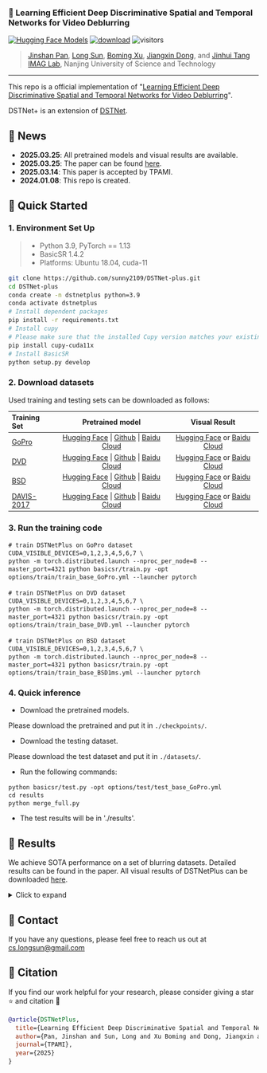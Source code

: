 ### 📖 Learning Efficient Deep Discriminative Spatial and Temporal Networks for Video Deblurring

[![Hugging Face Models](https://img.shields.io/badge/%F0%9F%A4%97%20Hugging%20Face-Models-blue)](https://huggingface.co/Meloo/DSTNetPlus)
[![download](https://img.shields.io/github/downloads/sunny2109/DSTNet-plus/total.svg)](https://github.com/sunny2109/DSTNet-plus/releases)
![visitors](https://visitor-badge.laobi.icu/badge?page_id=sunny2109/DSTNet-plus) 

> [Jinshan Pan](https://jspan.github.io/), [Long Sun](https://github.com/sunny2109), [Boming Xu](https://github.com/xuboming8), [Jiangxin Dong](https://scholar.google.com/citations?user=ruebFVEAAAAJ&hl=zh-CN&oi=ao), and [Jinhui Tang](https://scholar.google.com/citations?user=ByBLlEwAAAAJ&hl=zh-CN)<br>
> [IMAG Lab](https://imag-njust.net/), Nanjing University of Science and Technology

---
This repo is a official implementation of "[Learning Efficient Deep Discriminative Spatial and Temporal Networks for Video Deblurring](https://github.com/sunny2109/DSTNet-plus/blob/main/figs/DstNetPlus_Manuscript.pdf)".

DSTNet+ is an extension of [DSTNet](https://github.com/xuboming8/DSTNet).


## 📜 News
- **2025.03.25**: All pretrained models and visual results are available.
- **2025.03.25**: The paper can be found [here](https://github.com/sunny2109/DSTNet-plus/blob/main/figs/DstNetPlus_Manuscript.pdf).
- **2025.03.14**: This paper is accepted by TPAMI.
- **2024.01.08**: This repo is created.

## 🚀 Quick Started
### 1. Environment Set Up
> - Python 3.9, PyTorch == 1.13
> - BasicSR 1.4.2
> - Platforms: Ubuntu 18.04, cuda-11

```bash
git clone https://github.com/sunny2109/DSTNet-plus.git
cd DSTNet-plus
conda create -n dstnetplus python=3.9
conda activate dstnetplus
# Install dependent packages
pip install -r requirements.txt
# Install cupy
# Please make sure that the installed Cupy version matches your existing CUDA installation!
pip install cupy-cuda11x
# Install BasicSR
python setup.py develop
```

### 2. Download datasets
Used training and testing sets can be downloaded as follows:

| Training Set     |  Pretrained model  | Visual Result  |
| :----------      | :-------------: | :--------------: |
| [GoPro](http://data.cv.snu.ac.kr:8008/webdav/dataset/GOPRO/GOPRO_Large.zip)                               | [Hugging Face](https://huggingface.co/Meloo/DSTNetPlus/tree/main) \| [Github](https://github.com/sunny2109/DSTNet-plus/releases/tag/v0.1.0) \| [Baidu Cloud](https://pan.baidu.com/s/19RyEG_LupAsfwpKYx-F9cA?pwd=DSTP) | [Hugging Face](https://huggingface.co/Meloo/DSTNetPlus/tree/main) or [Baidu Cloud](https://pan.baidu.com/s/15qSS5Hcsiu0y0-e3zsC3FQ?pwd=DSTP) |
| [DVD](http://www.cs.ubc.ca/labs/imager/tr/2017/DeepVideoDeblurring/DeepVideoDeblurring_Dataset.zip)       | [Hugging Face](https://huggingface.co/Meloo/DSTNetPlus/tree/main) \| [Github](https://github.com/sunny2109/DSTNet-plus/releases/tag/v0.1.0) \| [Baidu Cloud](https://pan.baidu.com/s/19RyEG_LupAsfwpKYx-F9cA?pwd=DSTP) | [Hugging Face](https://huggingface.co/Meloo/DSTNetPlus/tree/main) or [Baidu Cloud](https://pan.baidu.com/s/15qSS5Hcsiu0y0-e3zsC3FQ?pwd=DSTP) |
| [BSD](https://drive.google.com/file/d/1VJdyojIAriC5QZp2N_0umEqkIMk1_9HA/view?usp=sharing)                 | [Hugging Face](https://huggingface.co/Meloo/DSTNetPlus/tree/main) \| [Github](https://github.com/sunny2109/DSTNet-plus/releases/tag/v0.1.0) \| [Baidu Cloud](https://pan.baidu.com/s/19RyEG_LupAsfwpKYx-F9cA?pwd=DSTP) | [Hugging Face](https://huggingface.co/Meloo/DSTNetPlus/tree/main) or [Baidu Cloud](https://pan.baidu.com/s/15qSS5Hcsiu0y0-e3zsC3FQ?pwd=DSTP) |
| [DAVIS-2017](https://data.vision.ee.ethz.ch/csergi/share/davis/DAVIS-2017-Unsupervised-trainval-480p.zip) | [Hugging Face](https://huggingface.co/Meloo/DSTNetPlus/tree/main) \| [Github](https://github.com/sunny2109/DSTNet-plus/releases/tag/v0.1.0) \| [Baidu Cloud](https://pan.baidu.com/s/19RyEG_LupAsfwpKYx-F9cA?pwd=DSTP) | [Hugging Face](https://huggingface.co/Meloo/DSTNetPlus/tree/main) or [Baidu Cloud](https://pan.baidu.com/s/15qSS5Hcsiu0y0-e3zsC3FQ?pwd=DSTP) |


### 3. Run the training code
```
# train DSTNetPlus on GoPro dataset
CUDA_VISIBLE_DEVICES=0,1,2,3,4,5,6,7 \
python -m torch.distributed.launch --nproc_per_node=8 --master_port=4321 python basicsr/train.py -opt options/train/train_base_GoPro.yml --launcher pytorch

# train DSTNetPlus on DVD dataset
CUDA_VISIBLE_DEVICES=0,1,2,3,4,5,6,7 \
python -m torch.distributed.launch --nproc_per_node=8 --master_port=4321 python basicsr/train.py -opt options/train/train_base_DVD.yml --launcher pytorch

# train DSTNetPlus on BSD dataset
CUDA_VISIBLE_DEVICES=0,1,2,3,4,5,6,7 \
python -m torch.distributed.launch --nproc_per_node=8 --master_port=4321 python basicsr/train.py -opt options/train/train_base_BSD1ms.yml --launcher pytorch
```

### 4. Quick inference
- Download the pretrained models. 

Please download the pretrained and put it in `./checkpoints/`.

- Download the testing dataset. 

Please download the test dataset and put it in `./datasets/`.
- Run the following commands:
```
python basicsr/test.py -opt options/test/test_base_GoPro.yml
cd results
python merge_full.py
```
- The test results will be in './results'.




## 👀 Results
We achieve SOTA performance on a set of blurring datasets. Detailed results can be found in the paper. All visual results of DSTNetPlus can be downloaded [here](https://huggingface.co/Meloo/DSTNetPlus/tree/main/visual_results).

<details>
<summary>Click to expand</summary>

- **Model efficiency** (PSNR vs. Runtime vs. Params) 
<p align="center">
<img width="800" src="figs/runtime.png"> 
</p>

- **Quantitative evaluations** <br>
&emsp;&emsp;&emsp;&emsp;&emsp;&emsp;&emsp;&emsp;&emsp;&emsp;&emsp;&emsp;&emsp; &emsp;Evaluation on **GoPro** dataset  &emsp;    &emsp;   &emsp;  &emsp;    &emsp;  &emsp;&emsp;&emsp;&emsp;&emsp; Evaluation on **DVD** dataset <br>

<p align="center">
 &emsp;&emsp;&emsp;&emsp;&emsp;&emsp; <img width="370" src="figs/table_gopro.png">  &emsp;&emsp;
 <img width="325" src="figs/table_dvd.png"> &emsp;&emsp;&emsp;&emsp;&emsp;
</p>

  

- Quantitative evaluations on the BSD dataset
<p align="center">
  <img width="800" src="figs/table_bsd.png">
</p>

- Quantitative evaluations on the Set8 dataset
<p align="center">
  <img width="800" src="figs/table_set8.png">
</p>


- Deblurred results on **GoPro** dataset
<p align="center">
<img width="800" src="figs/gopro.png">
</p>

- Deblurred results on **DVD** dataset
<p align="center">
<img width="800" src="figs/dvd.png">
</p>

- Deblurred results on **Real-world** blurry frames
<p align="center">
<img width="800" src="figs/real_world.png">
</p>
</details>

## 📧 Contact
If you have any questions, please feel free to reach us out at cs.longsun@gmail.com

## 📎 Citation 

If you find our work helpful for your research, please consider giving a star ⭐ and citation 📝 
```bibtex
@article{DSTNetPlus,
  title={Learning Efficient Deep Discriminative Spatial and Temporal Networks for Video Deblurring},
  author={Pan, Jinshan and Sun, Long and Xu Boming and Dong, Jiangxin and Tang, Jinhui},
  journal={TPAMI},
  year={2025}
}